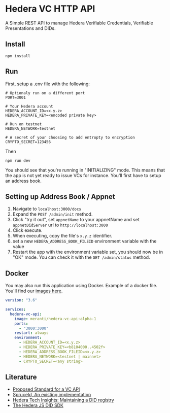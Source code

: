 # Hedera VC HTTP API

A Simple REST API to manage Hedera Verifiable Credentials, Verifiable Presentations and DIDs.

## Install

```
npm install
```

## Run

First, setup a .env file with the following:

```.env
# Optionaly run on a different port
PORT=3001

# Your Hedera account
HEDERA_ACCOUNT_ID=<x.y.z>
HEDERA_PRIVATE_KEY=<encoded private key>

# Run on testnet
HEDERA_NETWORK=testnet

# A secret of your choosing to add entropty to encryption
CRYPTO_SECRET=123456
```

Then 

```
npm run dev
```

You should see that you're running in "INITIALIZING" mode. This means that the app is not yet ready to issue VCs for instance.
You'll first have to setup an address book.

## Setting up Address Book / Appnet

1. Navigate to `localhost:3000/docs`
2. Expand the `POST /admin/init` method. 
3. Click "try it out", set `appnetName` to your appnetName and set `appnetDidServer` url to `http://localhost:3000`
4. Click execute.
5. When executing, copy the file's `x.y.z` identifier.
6. set a new `HEDERA_ADDRESS_BOOK_FILEID` environment variable with the value
7. Restart the app with the environment variable set, you should now be in "OK" mode. You can check it with the `GET /admin/status` method.

## Docker

You may also run this application using Docker. Example of a docker file.
You'll find our [images here](https://hub.docker.com/r/meranti/hedera-vc-api/tags).


```yaml
version: "3.6"

services:
  hedera-vc-api:
    image: meranti/hedera-vc-api:alpha-1
    ports:
      - "3000:3000"
    restart: always
    environment:
      - HEDERA_ACCOUNT_ID=<x.y.z>
      - HEDERA_PRIVATE_KEY=<b8104000..4502f>
      - HEDERA_ADDRESS_BOOK_FILEID=<x.y.z>
      - HEDERA_NETWORK=<testnet | mainnet>
      - CRYPTO_SECRET=<any string>
```

## Literature

* [Proposed Standard for a VC API](https://w3c-ccg.github.io/vc-api/#issue-credential)
* [SpruceId, An existing implementation](https://www.spruceid.dev/didkit/didkit-packages/http-server)
* [Hedera Tech Insights: Maintaining a DID registry](https://hedera.com/blog/maintaining-a-decentralized-identity-registry-with-hedera)
* [The Hedera JS DID SDK](https://github.com/hashgraph/did-sdk-js)

